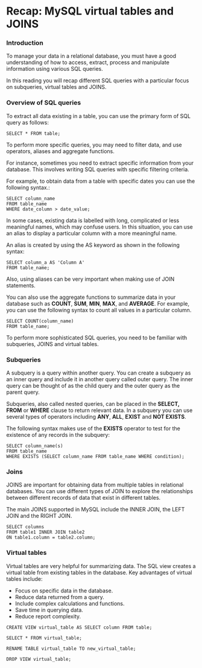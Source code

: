 # Recap: MySQL virtual tables and JOINS

### Introduction 

To manage your data in a relational database, you must have a good understanding of how to access, extract, process and manipulate information using various SQL queries. 

In this reading you will recap different SQL queries with a particular focus on subqueries, virtual tables and JOINS.

### Overview of SQL queries

To extract all data existing in a table, you can use the primary form of SQL query as follows:

``` 
SELECT * FROM table;  
```

To perform more specific queries, you may need to filter data, and use operators, aliases and aggregate functions. 

For instance, sometimes you need to extract specific information from your database. This involves writing SQL queries with specific filtering criteria.

For example, to obtain data from a table with specific dates you can use the following syntax.:

``` 
SELECT column_name 
FROM table_name 
WHERE date_column > date_value;  
```

In some cases, existing data is labelled with long, complicated or less meaningful names, which may confuse users. In this situation, you can use an alias to display a particular column with a more meaningful name. 

An alias is created by using the AS keyword as shown in the following syntax:

``` 
SELECT column_a AS 'Column A' 
FROM table_name; 
```

Also, using aliases can be very important when making use of JOIN statements. 

You can also use the aggregate functions to summarize data in your database such as **COUNT**, **SUM**, **MIN**, **MAX**, and **AVERAGE**. For example, you can use the following syntax to count all values in a particular column. 

``` 
SELECT COUNT(column_name) 
FROM table_name;
```

To perform more sophisticated SQL queries, you need to be familiar with subqueries, JOINS and virtual tables. 

### Subqueries

A subquery is a query within another query. You can create a subquery as an inner query and include it in another query called outer query. The inner query can be thought of as the child query and the outer query as the parent query.

Subqueries, also called nested queries, can be placed in the **SELECT,** **FROM** or **WHERE** clause to return relevant data. In a subquery you can use several types of operators including **ANY**, **ALL**, **EXIST** and **NOT EXISTS**. 

The following syntax makes use of the **EXISTS** operator to test for the existence of any records in the subquery:

``` 
SELECT column_name(s) 
FROM table_name 
WHERE EXISTS (SELECT column_name FROM table_name WHERE condition);
```

### Joins

JOINS are important for obtaining data from multiple tables in relational databases. You can use different types of JOIN to explore the relationships between different records of data that exist in different tables. 

The main JOINS supported in MySQL include the INNER JOIN, the LEFT JOIN and the RIGHT JOIN.

``` 
SELECT columns 
FROM table1 INNER JOIN table2 
ON table1.column = table2.column;
```

### Virtual tables

Virtual tables are very helpful for summarizing data. The SQL view creates a virtual table from existing tables in the database. Key advantages of virtual tables include:
- Focus on specific data in the database.
- Reduce data returned from a query. 
- Include complex calculations and functions. 
- Save time in querying data.
- Reduce report complexity.

``` 
CREATE VIEW virtual_table AS SELECT column FROM table;

SELECT * FROM virtual_table;

RENAME TABLE virtual_table TO new_virtual_table;

DROP VIEW virtual_table;
```
